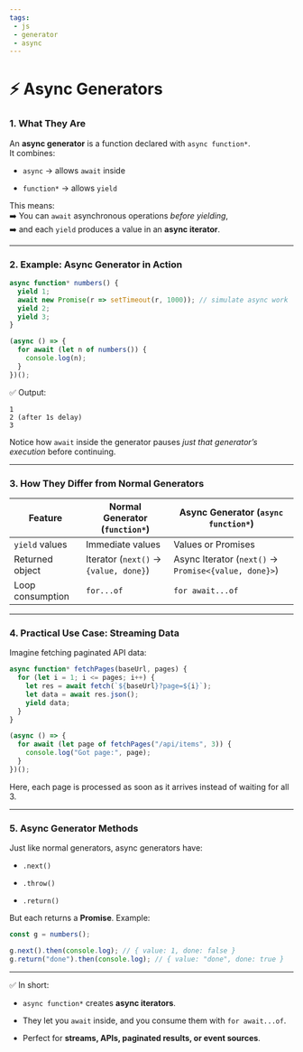 ```yaml
---
tags: 
 - js
 - generator
 - async
---
```


# ⚡ Async Generators

### 1. What They Are

An **async generator** is a function declared with `async function*`.  
It combines:

- `async` → allows `await` inside
    
- `function*` → allows `yield`
    

This means:  
➡️ You can `await` asynchronous operations _before yielding_,  
➡️ and each `yield` produces a value in an **async iterator**.

---

### 2. Example: Async Generator in Action

```js
async function* numbers() {
  yield 1;
  await new Promise(r => setTimeout(r, 1000)); // simulate async work
  yield 2;
  yield 3;
}

(async () => {
  for await (let n of numbers()) {
    console.log(n);
  }
})();
```

✅ Output:

```
1
2 (after 1s delay)
3
```

Notice how `await` inside the generator pauses _just that generator’s execution_ before continuing.

---

### 3. How They Differ from Normal Generators

|Feature|Normal Generator (`function*`)|Async Generator (`async function*`)|
|---|---|---|
|`yield` values|Immediate values|Values or Promises|
|Returned object|Iterator (`next()` → `{value, done}`)|Async Iterator (`next()` → `Promise<{value, done}>`)|
|Loop consumption|`for...of`|`for await...of`|

---

### 4. Practical Use Case: Streaming Data

Imagine fetching paginated API data:

```js
async function* fetchPages(baseUrl, pages) {
  for (let i = 1; i <= pages; i++) {
    let res = await fetch(`${baseUrl}?page=${i}`);
    let data = await res.json();
    yield data;
  }
}

(async () => {
  for await (let page of fetchPages("/api/items", 3)) {
    console.log("Got page:", page);
  }
})();
```

Here, each page is processed as soon as it arrives instead of waiting for all 3.

---

### 5. Async Generator Methods

Just like normal generators, async generators have:

- `.next()`
    
- `.throw()`
    
- `.return()`
    

But each returns a **Promise**. Example:

```js
const g = numbers();

g.next().then(console.log); // { value: 1, done: false }
g.return("done").then(console.log); // { value: "done", done: true }
```

---

✅ In short:

- `async function*` creates **async iterators**.
    
- They let you `await` inside, and you consume them with `for await...of`.
    
- Perfect for **streams, APIs, paginated results, or event sources**.
    
